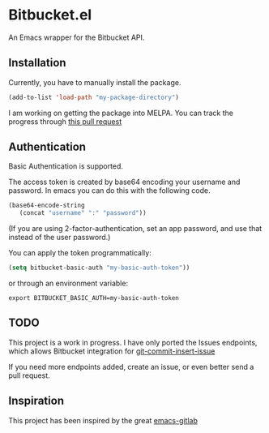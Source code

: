 # Bitbucket.el #

An Emacs wrapper for the Bitbucket API.

## Installation ##

Currently, you have to manually install the package.

```lisp
(add-to-list 'load-path "my-package-directory")
```

I am working on getting the package into MELPA. You can track the progress through [this pull request](https://github.com/melpa/melpa/pull/4682)

## Authentication ##

Basic Authentication is supported. 

The access token is created by base64 encoding your username and password. In emacs you can do this with the following code.

```lisp
(base64-encode-string
   (concat "username" ":" "password"))
```

(If you are using 2-factor-authentication, set an app password, and use that instead of the user password.)

You can apply the token programmatically:

```lisp
(setq bitbucket-basic-auth "my-basic-auth-token"))
```

or through an environment variable:

```shell
export BITBUCKET_BASIC_AUTH=my-basic-auth-token
```

## TODO ##

This project is a work in progress. I have only ported the Issues endpoints, which allows Bitbucket integration for [git-commit-insert-issue](https://gitlab.com/emacs-stuff/git-commit-insert-issue)

If you need more endpoints added, create an issue, or even better send a pull request.

## Inspiration ##

This project has been inspired by the great [emacs-gitlab](https://github.com/nlamirault/emacs-gitlab)
